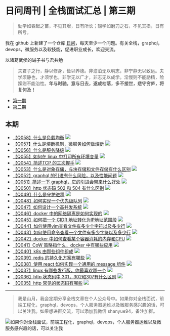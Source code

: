 # 日问周刊 | 全栈面试汇总 | 第三期

> 勤学如春起之苗，不见其增，日有所长；辍学如磨刀之石，不见其损，日有所亏。

我在 github 上新建了一个仓库 [日问](https://github.com/shfshanyue/Daily-Question)，每天至少一个问题。有关全栈，graphql，devops，微服务以及软技能，促进职业成长，欢迎交流。

以诸葛武侯的诫子书与君共勉

> 夫君子之行，静以修身，俭以养德。非澹泊无以明志，非宁静无以致远。夫学须静也，才须学也，非学无以广才，非志无以成学。淫慢则不能励精，险躁则不能治性。**年与时驰，意与日去，遂成枯落，多不接世，悲守穷庐，将复何及！**

+ [第一期](https://github.com/shfshanyue/Daily-Question/blob/master/weekly/week1.md)
+ [第二期](https://github.com/shfshanyue/Daily-Question/blob/master/weekly/week2.md)

<!--more-->

## 本期

+ [【Q058】什么是负载均衡](https://github.com/shfshanyue/Daily-Question/issues/59) [<img src="https://img.shields.io/badge/microservice-red">](https://github.com/shfshanyue/Daily-Question/issues?q=is%3Aopen+is%3Aissue+label%3Amicroservice)
+ [【Q057】什么是熔断机制，微服务如何做熔断](https://github.com/shfshanyue/Daily-Question/issues/58) [<img src="https://img.shields.io/badge/microservice-red">](https://github.com/shfshanyue/Daily-Question/issues?q=is%3Aopen+is%3Aissue+label%3Amicroservice)
+ [【Q056】什么是服务降级](https://github.com/shfshanyue/Daily-Question/issues/57) [<img src="https://img.shields.io/badge/microservice-red">](https://github.com/shfshanyue/Daily-Question/issues?q=is%3Aopen+is%3Aissue+label%3Amicroservice)
+ [【Q055】如何在 linux 中打印所有环境变量](https://github.com/shfshanyue/Daily-Question/issues/56) [<img src="https://img.shields.io/badge/linux-fabd14">](https://github.com/shfshanyue/Daily-Question/issues?q=is%3Aopen+is%3Aissue+label%3Alinux)
+ [【Q054】简述TCP 的三次握手](https://github.com/shfshanyue/Daily-Question/issues/55) [<img src="https://img.shields.io/badge/network-blue">](https://github.com/shfshanyue/Daily-Question/issues?q=is%3Aopen+is%3Aissue+label%3Anetwork)
+ [【Q053】什么是对象存储，与块存储和文件存储有什么区别](https://github.com/shfshanyue/Daily-Question/issues/54) [<img src="https://img.shields.io/badge/os-1cc998">](https://github.com/shfshanyue/Daily-Question/issues?q=is%3Aopen+is%3Aissue+label%3Aos)
+ [【Q052】graphql 的引进有什么风险，以及性能问题](https://github.com/shfshanyue/Daily-Question/issues/53) [<img src="https://img.shields.io/badge/graphql-edaac7">](https://github.com/shfshanyue/Daily-Question/issues?q=is%3Aopen+is%3Aissue+label%3Agraphql)
+ [【Q051】简述一下 graphql，它的引进会带来什么好处](https://github.com/shfshanyue/Daily-Question/issues/52) [<img src="https://img.shields.io/badge/graphql-edaac7">](https://github.com/shfshanyue/Daily-Question/issues?q=is%3Aopen+is%3Aissue+label%3Agraphql)
+ [【Q050】http 状态码 502 和 504 有什么区别](https://github.com/shfshanyue/Daily-Question/issues/51) [<img src="https://img.shields.io/badge/http-ac31d6">](https://github.com/shfshanyue/Daily-Question/issues?q=is%3Aopen+is%3Aissue+label%3Ahttp)
+ [【Q049】什么是守护进程](https://github.com/shfshanyue/Daily-Question/issues/50) [<img src="https://img.shields.io/badge/os-1cc998">](https://github.com/shfshanyue/Daily-Question/issues?q=is%3Aopen+is%3Aissue+label%3Aos)
+ [【Q048】如何实现一个优先级队列](https://github.com/shfshanyue/Daily-Question/issues/49) [<img src="https://img.shields.io/badge/algorithm-e57080">](https://github.com/shfshanyue/Daily-Question/issues?q=is%3Aopen+is%3Aissue+label%3Aalgorithm)
+ [【Q047】如何设计一个高并发系统](https://github.com/shfshanyue/Daily-Question/issues/48) [<img src="https://img.shields.io/badge/server-blue">](https://github.com/shfshanyue/Daily-Question/issues?q=is%3Aopen+is%3Aissue+label%3Aserver)
+ [【Q046】docker 中的网络隔离是如何实现的](https://github.com/shfshanyue/Daily-Question/issues/47) [<img src="https://img.shields.io/badge/docker-097477">](https://github.com/shfshanyue/Daily-Question/issues?q=is%3Aopen+is%3Aissue+label%3Adocker)
+ [【Q045】如何把一个 CIDR 地址转化为IP地址范围段](https://github.com/shfshanyue/Daily-Question/issues/46) [<img src="https://img.shields.io/badge/network-blue">](https://github.com/shfshanyue/Daily-Question/issues?q=is%3Aopen+is%3Aissue+label%3Anetwork)
+ [【Q044】如何使用vim查看文件有多少个字符以及多少行](https://github.com/shfshanyue/Daily-Question/issues/45) [<img src="https://img.shields.io/badge/vim-bfdadc">](https://github.com/shfshanyue/Daily-Question/issues?q=is%3Aopen+is%3Aissue+label%3Avim)
+ [【Q043】如何使用命令查看一个文件有多少字符以及多少行](https://github.com/shfshanyue/Daily-Question/issues/44) [<img src="https://img.shields.io/badge/linux-fabd14">](https://github.com/shfshanyue/Daily-Question/issues?q=is%3Aopen+is%3Aissue+label%3Alinux)
+ [【Q042】docker 中如何查看某个容器消耗的内存和CPU](https://github.com/shfshanyue/Daily-Question/issues/43) [<img src="https://img.shields.io/badge/docker-097477">](https://github.com/shfshanyue/Daily-Question/issues?q=is%3Aopen+is%3Aissue+label%3Adocker)
+ [【Q041】CoW 策略指什么，docker 中有哪些应用](https://github.com/shfshanyue/Daily-Question/issues/42) [<img src="https://img.shields.io/badge/docker-097477">](https://github.com/shfshanyue/Daily-Question/issues?q=is%3Aopen+is%3Aissue+label%3Adocker)
+ [【Q040】k8s 由那些组件组成](https://github.com/shfshanyue/Daily-Question/issues/41) [<img src="https://img.shields.io/badge/k8s-316de6">](https://github.com/shfshanyue/Daily-Question/issues?q=is%3Aopen+is%3Aissue+label%3Ak8s)
+ [【Q039】redis 的持久化方案有哪些](https://github.com/shfshanyue/Daily-Question/issues/40) [<img src="https://img.shields.io/badge/redis-0d4e99">](https://github.com/shfshanyue/Daily-Question/issues?q=is%3Aopen+is%3Aissue+label%3Aredis)
+ [【Q038】使用 react 如何实现一个通用的 message 组件](https://github.com/shfshanyue/Daily-Question/issues/39) [<img src="https://img.shields.io/badge/react-61dafb">](https://github.com/shfshanyue/Daily-Question/issues?q=is%3Aopen+is%3Aissue+label%3Areact)
+ [【Q037】linux 有哪些发行版，你最喜欢哪一个](https://github.com/shfshanyue/Daily-Question/issues/38) [<img src="https://img.shields.io/badge/open-0075ca">](https://github.com/shfshanyue/Daily-Question/issues?q=is%3Aopen+is%3Aissue+label%3Aopen)
+ [【Q036】http 状态码中 301，302和307有什么区别](https://github.com/shfshanyue/Daily-Question/issues/37) [<img src="https://img.shields.io/badge/http-ac31d6">](https://github.com/shfshanyue/Daily-Question/issues?q=is%3Aopen+is%3Aissue+label%3Ahttp)
+ [【Q035】http 常见的状态码有哪些](https://github.com/shfshanyue/Daily-Question/issues/36) [<img src="https://img.shields.io/badge/http-ac31d6">](https://github.com/shfshanyue/Daily-Question/issues?q=is%3Aopen+is%3Aissue+label%3Ahttp)

<hr>

> 我是山月，我会定期分享全栈文章在个人公众号中。如果你对全栈面试，前端工程化，graphql，devops，个人服务器运维以及微服务感兴趣的话，可以关注我。如果想进群交流，可以添加我微信 shanyue94，备注加群。

![如果你对全栈面试，前端工程化，graphql，devops，个人服务器运维以及微服务感兴趣的话，可以关注我](https://shanyue.tech/qrcode.jpg)
